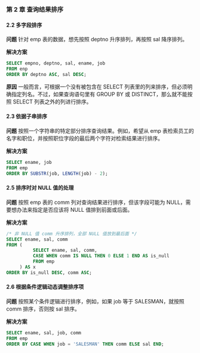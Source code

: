 ### 第 2 章 查询结果排序
#### 2.2 多字段排序
**问题**
针对 emp 表的数据，想先按照 deptno 升序排列，再按照 sal 降序排列。

**解决方案**
```SQL
SELECT empno, deptno, sal, ename, job
FROM enp
ORDER BY deptno ASC, sal DESC;
```

**原因**
一般而言，可根据一个没有被包含在 SELECT 列表里的列来排序，但必须明确指定列名。不过，如果查询语句里有 GROUP BY 或 DISTINCT，那么就不能按照 SELECT 列表之外的列进行排序。


#### 2.3 依据子串排序
**问题**
按照一个字符串的特定部分排序查询结果。例如，希望从 emp 表检索员工的名字和职位，并按照职位字段的最后两个字符对检索结果进行排序。

**解决方案**
```SQL
SELECT ename, job
FROM emp
ORDER BY SUBSTR(job, LENGTH(job) - 2);
```


#### 2.5 排序时对 NULL 值的处理
**问题**
按照 emp 表的 comm 列对查询结果进行排序，但该字段可能为 NULL，需要想办法来指定是否应该将 NULL 值排到前面或后面。

**解决方案**
```SQL
/* 非 NULL 值 comm 升序排列，全部 NULL 值放到最后面 */
SELECT ename, sal, comm
FROM (
          SELECT ename, sal, comm,
          CASE WHEN comm IS NULL THEN 0 ELSE 1 END AS is_null
          FROM emp
     ) AS x
ORDER BY is_null DESC, comm ASC;
```


#### 2.6 根据条件逻辑动态调整排序项
**问题**
按照某个条件逻辑进行排序，例如，如果 job 等于 SALESMAN，就按照 comm 排序，否则按 sal 排序。

**解决方案**
```SQL
SELECT ename, sal, job, comm
FROM emp
ORDER BY CASE WHEN job = 'SALESMAN' THEN comm ELSE sal END;
```